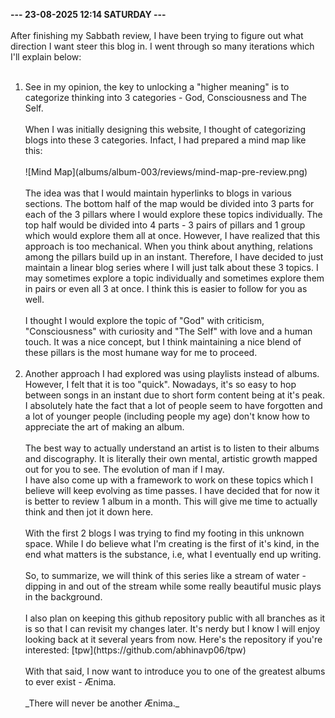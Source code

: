 <b>--- 23-08-2025 12:14 SATURDAY ---</b>
<br/><br/>
After finishing my Sabbath review, I have been trying to figure out what direction I want steer this blog in. I went through so many iterations which I'll explain below:
<br/><br/>
<ol>
<li>See in my opinion, the key to unlocking a "higher meaning" is to categorize thinking into 3 categories - God, Consciousness and The Self. 
<br/><br/>
When I was initially designing this website, I thought of categorizing blogs into these 3 categories. Infact, I had prepared a mind map like this:
<br/><br/>
![Mind Map](albums/album-003/reviews/mind-map-pre-review.png)
<br/><br/>
The idea was that I would maintain hyperlinks to blogs in various sections. The bottom half of the map would be divided into 3 parts for each of the 3 pillars where I would explore these topics individually. The top half would be divided into 4 parts - 3 pairs of pillars and 1 group which would explore them all at once. However, I have realized that this approach is too mechanical. When you think about anything, relations among the pillars build up in an instant. Therefore, I have decided to just maintain a linear blog series where I will just talk about these 3 topics. I may sometimes explore a topic individually and sometimes explore them in pairs or even all 3 at once. I think this is easier to follow for you as well.
<br/><br/>
I thought I would explore the topic of "God" with criticism, "Consciousness" with curiosity and "The Self" with love and a human touch. It was a nice concept, but I think maintaining a nice blend of these pillars is the most humane way for me to proceed.</li><br/>
<li> Another approach I had explored was using playlists instead of albums. However, I felt that it is too "quick". Nowadays, it's so easy to hop between songs in an instant due to short form content being at it's peak. I absolutely hate the fact that a lot of people seem to have forgotten and a lot of younger people (including people my age) don't know how to appreciate the art of making an album.
<br/><br/>
The best way to actually understand an artist is to listen to their albums and discography. It is literally their own mental, artistic growth mapped out for you to see. The evolution of man if I may.</li></ul>
I have also come up with a framework to work on these topics which I believe will keep evolving as time passes. I have decided that for now it is better to review 1 album in a month. This will give me time to actually think and then jot it down here.
<br/><br/>
With the first 2 blogs I was trying to find my footing in this unknown space. While I do believe what I'm creating is the first of it's kind, in the end what matters is the substance, i.e, what I eventually end up writing.
<br/><br/>
So, to summarize, we will think of this series like a stream of water - dipping in and out of the stream while some really beautiful music plays in the background.
<br/><br/>
I also plan on keeping this github repository public with all branches as it is so that I can revisit my changes later. It's nerdy but I know I will enjoy looking back at it several years from now. Here's the repository if you're interested: [tpw](https://github.com/abhinavp06/tpw)
<br/><br/>
With that said, I now want to introduce you to one of the greatest albums to ever exist - Ænima.
<br/><br/>
_There will never be another Ænima._
